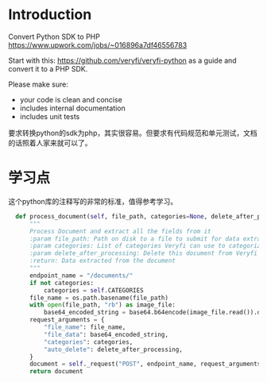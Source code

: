 # Introduction
Convert Python SDK to PHP https://www.upwork.com/jobs/~016896a7df46556783

Start with this: https://github.com/veryfi/veryfi-python
as a guide and convert it to a PHP SDK.

Please make sure:
- your code is clean and concise
- includes internal documentation
- includes unit tests

要求转换python的sdk为php，其实很容易。但要求有代码规范和单元测试，文档的话照着人家来就可以了。

# 学习点
这个python库的注释写的非常的标准，值得参考学习。
```python
  def process_document(self, file_path, categories=None, delete_after_processing=False):
      """
      Process Document and extract all the fields from it
      :param file_path: Path on disk to a file to submit for data extraction
      :param categories: List of categories Veryfi can use to categorize the document
      :param delete_after_processing: Delete this document from Veryfi after data has been extracted
      :return: Data extracted from the document
      """
      endpoint_name = "/documents/"
      if not categories:
          categories = self.CATEGORIES
      file_name = os.path.basename(file_path)
      with open(file_path, "rb") as image_file:
          base64_encoded_string = base64.b64encode(image_file.read()).decode("utf-8")
      request_arguments = {
          "file_name": file_name,
          "file_data": base64_encoded_string,
          "categories": categories,
          "auto_delete": delete_after_processing,
      }
      document = self._request("POST", endpoint_name, request_arguments)
      return document
```
